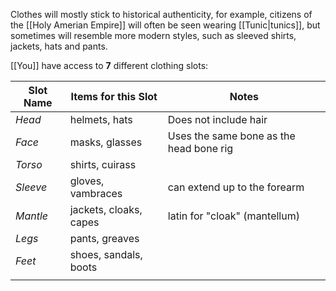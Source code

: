 Clothes will mostly stick to historical authenticity, for example, citizens of the [[Holy Amerian Empire]] will often be seen wearing [[Tunic|tunics]], but sometimes will resemble more modern styles, such as sleeved shirts, jackets, hats and pants.

[[You]] have access to **7** different clothing slots:

| Slot Name | Items for this Slot    | Notes                                   |
| --------- | ---------------------- | --------------------------------------- |
| *Head*    | helmets, hats          | Does not include hair                   |
| *Face*    | masks, glasses         | Uses the same bone as the head bone rig |
| *Torso*   | shirts, cuirass        |                                         |
| *Sleeve*  | gloves, vambraces      | can extend up to the forearm            |
| *Mantle*  | jackets, cloaks, capes | latin for "cloak" (mantellum)           |
| *Legs*    | pants, greaves         |                                         |
| *Feet*    | shoes, sandals, boots  |                                         |
|           |                        |                                         |
